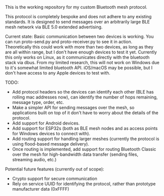 This is the working repository for my custom Bluetooth mesh protocol.

This protocol is completely bespoke and does not adhere to any existing standards. It is designed to send messages over an arbitrarily large BLE mesh network via BLE 5.0 extended advertising.

Current state:
Basic communication between two devices is working. You can run proto-send.py and proto-receiver.py to see it in action.
Theoretically this could work with more than two devices, as long as they are all within range, but I don't have enough devices to test it yet.
Currently this only works on Linux, as it communicates directly with the bluetooth stack via dbus. From my limited research, this will not work on Windows due to it's somewhat limited bluetooth API. iOS/macOS may be possible, but I don't have access to any Apple devices to test with.

TODO:
- Add protocol headers so the devices can identify each other (BLE has rolling mac addresses now), can identify the number of hops remaining, message type, order, etc.
- Make a simpler API for sending messages over the mesh, so applications built on top of it don't have to worry about the details of the protocol.
- Add support for Android devices.
- Add support for ESP32s (both as BLE mesh nodes and as access points for Windows devices to connect with).
- Add routing support for handling larger meshes (currently the protocol is using flood-based message delivery).
- Once routing is implemented, add support for routing Bluetooth Classic over the mesh for high-bandwidth data transfer (sending files, streaming audio, etc.)

Potential future features (currently out of scope):
- Crypto support for secure communication
- Rely on service UUID for identifying the protocol, rather than prototype manufacturer data (0xFFFF)
